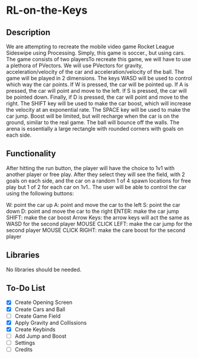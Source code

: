 # RL-on-the-Keys

## Description
We are attempting to recreate the mobile video game Rocket League Sideswipe using Processing. Simply, this game is soccer., but using cars. The game consists of two playersTo recreate this game, we will have to use a plethora of PVectors. We will use PVectors for gravity, acceleration/velocity of the car and acceleration/velocity of the ball. The game will be played in 2 dimensions. The keys WASD will be used to control which way the car points. If W is pressed, the car will be pointed up. If A is pressed, the car will point and move to the left. If S is pressed, the car will be pointed down. Finally, if D is pressed, the car will point and move to the right. The SHIFT key will be used to make the car boost, which will increase the velocity at an exponential rate. The SPACE key will be used to make the car jump. Boost will be limited, but will recharge when the car is on the ground, similar to the real game. The ball will bounce off the walls. The arena is essentially a large rectangle with rounded corners with goals on each side. 

## Functionality
After hitting the run button, the player will have the choice to 1v1 with another player or free play. After they select they will see the field, with 2 goals on each side, and the car on a random 1 of 4 spawn locations for free play but 1 of 2 for each car on 1v1.. The user will be able to control the car using the following buttons:


W: point the car up
A: point and move the car to the left
S: point the car down
D: point and move the car to the right
ENTER: make the car jump
SHIFT: make the car boost
Arrow Keys: the arrow keys will act the same as WASD for the second player
MOUSE CLICK LEFT: make the car jump for the second player
MOUSE CLICK RIGHT: make the care boost for the second player

## Libraries
No libraries should be needed. 

## To-Do List
- [x] Create Opening Screen
- [x] Create Cars and Ball
- [ ] Create Game Field
- [x] Apply Gravity and Collissions
- [x] Create Keybinds
- [ ] Add Jump and Boost
- [ ] Settings
- [ ] Credits
